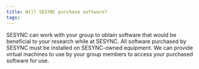 ```yaml
---
title: Will SESYNC purchase software?
tags:
---
```



SESYNC can work with your group to obtain software that would be beneficial to your research while at SESYNC. All software
purchased by SESYNC must be installed on SESYNC-owned equipment. We can provide virtual machines to use by your group members
to access your purchased software for use.
